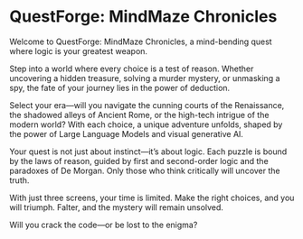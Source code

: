 # QuestForge: MindMaze Chronicles

Welcome to QuestForge: MindMaze Chronicles, a mind-bending quest where logic is your greatest weapon.

Step into a world where every choice is a test of reason. Whether uncovering a hidden treasure, solving a murder mystery, or unmasking a spy, the fate of your journey lies in the power of deduction.

Select your era—will you navigate the cunning courts of the Renaissance, the shadowed alleys of Ancient Rome, or the high-tech intrigue of the modern world? With each choice, a unique adventure unfolds, shaped by the power of Large Language Models and visual generative AI.

Your quest is not just about instinct—it’s about logic. Each puzzle is bound by the laws of reason, guided by first and second-order logic and the paradoxes of De Morgan. Only those who think critically will uncover the truth.

With just three screens, your time is limited. Make the right choices, and you will triumph. Falter, and the mystery will remain unsolved.

Will you crack the code—or be lost to the enigma?
